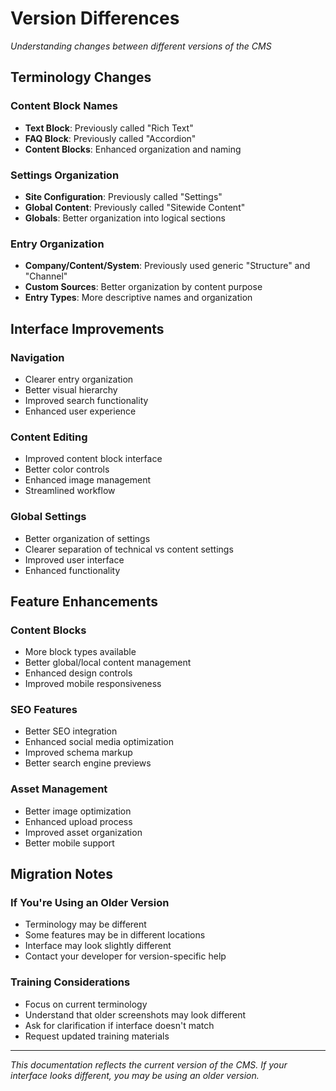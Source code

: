 # Version Differences

*Understanding changes between different versions of the CMS*

## Terminology Changes

### Content Block Names
- **Text Block**: Previously called "Rich Text"
- **FAQ Block**: Previously called "Accordion"
- **Content Blocks**: Enhanced organization and naming

### Settings Organization
- **Site Configuration**: Previously called "Settings"
- **Global Content**: Previously called "Sitewide Content"
- **Globals**: Better organization into logical sections

### Entry Organization
- **Company/Content/System**: Previously used generic "Structure" and "Channel"
- **Custom Sources**: Better organization by content purpose
- **Entry Types**: More descriptive names and organization

## Interface Improvements

### Navigation
- Clearer entry organization
- Better visual hierarchy
- Improved search functionality
- Enhanced user experience

### Content Editing
- Improved content block interface
- Better color controls
- Enhanced image management
- Streamlined workflow

### Global Settings
- Better organization of settings
- Clearer separation of technical vs content settings
- Improved user interface
- Enhanced functionality

## Feature Enhancements

### Content Blocks
- More block types available
- Better global/local content management
- Enhanced design controls
- Improved mobile responsiveness

### SEO Features
- Better SEO integration
- Enhanced social media optimization
- Improved schema markup
- Better search engine previews

### Asset Management
- Better image optimization
- Enhanced upload process
- Improved asset organization
- Better mobile support

## Migration Notes

### If You're Using an Older Version
- Terminology may be different
- Some features may be in different locations
- Interface may look slightly different
- Contact your developer for version-specific help

### Training Considerations
- Focus on current terminology
- Understand that older screenshots may look different
- Ask for clarification if interface doesn't match
- Request updated training materials

---

*This documentation reflects the current version of the CMS. If your interface looks different, you may be using an older version.*